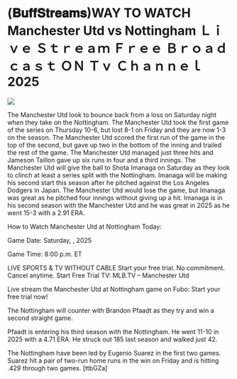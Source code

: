 # (𝐁𝐮𝐟𝐟𝐒𝐭𝐫𝐞𝐚𝐦𝐬)WAY TO WATCH Manchester Utd vs Nottingham Ｌｉｖｅ Ｓｔｒｅａｍ Ｆｒｅｅ Ｂｒｏａｄｃａｓｔ ＯＮ Ｔｖ Ｃｈａｎｎｅｌ  2025  
  
  
[![](https://i.imgur.com/qSNzIqt.png)](https://movie.rssnews.media/YzcLzqo.php)  
  
The Manchester Utd look to bounce back from a loss on Saturday night when they take on the Nottingham. The Manchester Utd took the first game of the series on Thursday 10-6, but lost 8-1 on Friday and they are now 1-3 on the season. The Manchester Utd scored the first run of the game in the top of the second, but gave up two in the bottom of the inning and trailed the rest of the game. The Manchester Utd managed just three hits and Jameson Taillon gave up six runs in four and a third innings. The Manchester Utd will give the ball to Shota Imanaga on Saturday as they look to clinch at least a series split with the Nottingham. Imanaga will be making his second start this season after he pitched against the Los Angeles Dodgers in Japan. The Manchester Utd would lose the game, but Imanaga was great as he pitched four innings without giving up a hit. Imanaga is in his second season with the Manchester Utd and he was great in 2025 as he went 15-3 with a 2.91 ERA.

How to Watch Manchester Utd at Nottingham Today:

Game Date: Saturday, , 2025

Game Time: 8:00 p.m. ET

LIVE SPORTS & TV WITHOUT CABLE
Start your free trial. No commitment. Cancel anytime.
Start Free Trial
TV: MLB.TV – Manchester Utd

Live stream the Manchester Utd at Nottingham game on Fubo: Start your free trial now!

The Nottingham will counter with Brandon Pfaadt as they try and win a second straight game.

Pfaadt is entering his third season with the Nottingham. He went 11-10 in 2025 with a 4.71 ERA. He struck out 185 last season and walked just 42.

The Nottingham have been led by Eugenio Suarez in the first two games. Suarez hit a pair of two-run home runs in the win on Friday and is hitting .429 through two games. [ttbGZa]